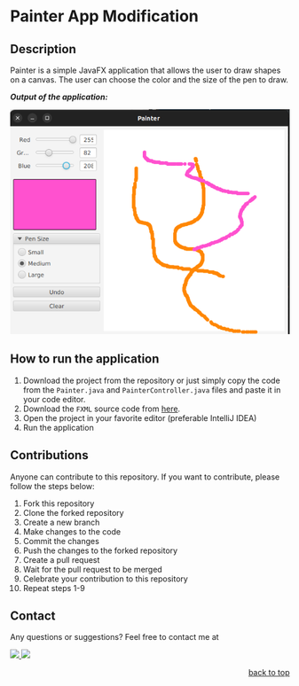 # Painter App Modification

## Description

Painter is a simple JavaFX application that allows the user to draw shapes on a canvas. The user can choose the color and the size of the pen to draw.


***Output of the application:***

![img_5.png](https://github.com/Alibakhshov/JavaFX/blob/7e00fc2fef62e53f1b7fb85c51ffcea54c784e87/src/Pictures/img_5.png)


## How to run the application

1. Download the project from the repository or just simply copy the code from the `Painter.java` and `PainterController.java` files and paste it in your code editor.
2. Download the `FXML` source code from <a href="https://github.com/Alibakhshov/JavaFX/tree/master/src/main/resources/main/javafx">here</a>.
3. Open the project in your favorite editor (preferable IntelliJ IDEA)
4. Run the application



## Contributions

Anyone can contribute to this repository. If you want to contribute, please follow the steps below:

1. Fork this repository
2. Clone the forked repository
3. Create a new branch
4. Make changes to the code
5. Commit the changes
6. Push the changes to the forked repository
7. Create a pull request
8. Wait for the pull request to be merged
9. Celebrate your contribution to this repository
10. Repeat steps 1-9

## Contact

Any questions or suggestions? Feel free to contact me at

<a href="https://www.linkedin.com/in/rauf-alibakhshov-6b5aa5210/">
    <img height="40" src="https://cdn2.iconfinder.com/data/icons/social-icon-3/512/social_style_3_in-306.png"/>
</a>

<a href="https://open.spotify.com/playlist/7KmIUNWrK8wEHfQcQfFrQ1?si=0e2d44043b5a40a4">
    <img height="40" src="https://cdn4.iconfinder.com/data/icons/logos-and-brands/512/315_Spotify_logo-128.png"/>
</a>


<p align="right"><a href="#top">back to top</a></p>

